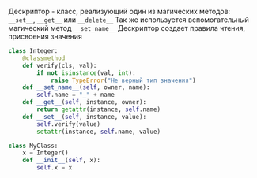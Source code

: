 
Дескриптор - класс, реализующий один из магических методов: `__set__`, `__get__` или `__delete__`
Так же используется вспомогательный магический метод `__set_name__`
Дескриптор создает правила чтения, присвоения значения

```python
class Integer:	
    @classmethod
    def verify(cls, val):
	    if not isinstance(val, int):
	        raise TypeError("Не верный тип значения")
    def __set_name__(self, owner, name):
        self.name = "_" + name
    def __get__(self, instance, owner):
        return getattr(instance, self.name)
    def __set__(self, instance, value):
        self.verify(value)
        setattr(instance, self.name, value)

class MyClass:
	x = Integer()
    def __init__(self, x):
        self.x = x
```